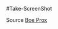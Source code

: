 #Take-ScreenShot

Source
[Boe Prox](https://gallery.technet.microsoft.com/scriptcenter/eeff544a-f690-4f6b-a586-11eea6fc5eb8)
